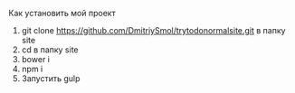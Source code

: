 Как установить мой проект

1. git clone https://github.com/DmitriySmol/trytodonormalsite.git в папку site
2. cd в папку site
3. bower i 
4. npm i 
5. Запустить gulp